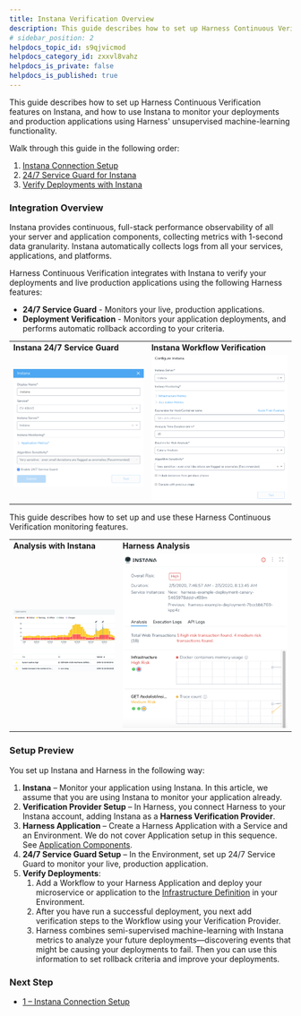```yaml
---
title: Instana Verification Overview
description: This guide describes how to set up Harness Continuous Verification features on Instana, and how to use Instana to monitor your deployments and production applications using Harness' unsupervised mach…
# sidebar_position: 2
helpdocs_topic_id: s9qjvicmod
helpdocs_category_id: zxxvl8vahz
helpdocs_is_private: false
helpdocs_is_published: true
---
```


This guide describes how to set up Harness Continuous Verification features on Instana, and how to use Instana to monitor your deployments and production applications using Harness' unsupervised machine-learning functionality.

Walk through this guide in the following order:

1. [Instana Connection Setup](../../instana-verification/instana-connection-setup.md)
2. [24/7 Service Guard for Instana](../../instana-verification/instana-service-guard.md)
3. [Verify Deployments with Instana](../../instana-verification/instana-verify-deployments.md)

### Integration Overview

Instana provides continuous, full-stack performance observability of all your server and application components, collecting metrics with 1-second data granularity. Instana automatically collects logs from all your services, applications, and platforms.

Harness Continuous Verification integrates with Instana to verify your deployments and live production applications using the following Harness features:

* **24/7 Service Guard** - Monitors your live, production applications.
* **Deployment Verification** - Monitors your application deployments, and performs automatic rollback according to your criteria.  
  


|  |  |
| --- | --- |
| **Instana 24/7 Service Guard** |  **Instana Workflow Verification** |
| ![](./static/instana-left.png) | ![](./static/instana-right.png) |

This guide describes how to set up and use these Harness Continuous Verification monitoring features.



|  |  |
| --- | --- |
| **Analysis with Instana** | **Harness Analysis** |
| ![](./static/instana2-left.png) | ![](./static/instana2-right.png) |

### Setup Preview

You set up Instana and Harness in the following way:

1. **Instana** – Monitor your application using Instana. In this article, we assume that you are using Instana to monitor your application already.
2. **​Verification Provider Setup** – In Harness, you connect Harness to your Instana account, adding Instana as a **Harness Verification Provider**.
3. **Harness Application** – Create a Harness Application with a Service and an Environment. We do not cover Application setup in this sequence. See [Application Components](../../../model-cd-pipeline/applications/application-configuration.md).
4. **​24/7 Service Guard Setup** – In the Environment, set up 24/7 Service Guard to monitor your live, production application.
5. ​**Verify Deployments**:
	1. Add a Workflow to your Harness Application and deploy your microservice or application to the [Infrastructure Definition](../../../model-cd-pipeline/environments/environment-configuration.md#add-an-infrastructure-definition) in your Environment.
	2. After you have run a successful deployment, you next add verification steps to the Workflow using your Verification Provider.
	3. Harness combines semi-supervised machine-learning with Instana metrics to analyze your future deployments—discovering events that might be causing your deployments to fail. Then you can use this information to set rollback criteria and improve your deployments.

### Next Step

* [1 – Instana Connection Setup](../../instana-verification/instana-connection-setup.md)

